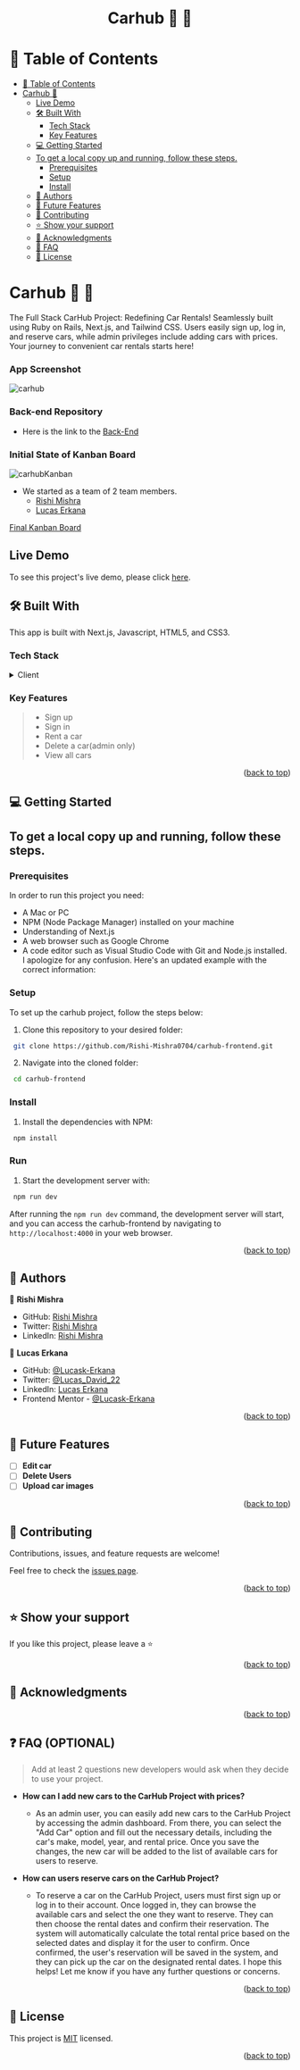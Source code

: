 <a name="readme-top"></a>

<h1 align='center'> Carhub 🚗 🏢 </h1>


<!-- TABLE OF CONTENTS -->

# 📗 Table of Contents

- [📗 Table of Contents](#-table-of-contents)
- [ Carhub 🤘](#-about-project-)
	- [Live Demo](#live-demo)
	- [🛠 Built With ](#-built-with-)
		- [Tech Stack ](#tech-stack-)
		- [Key Features ](#key-features-)
	- [💻 Getting Started ](#-getting-started-)
	- [To get a local copy up and running, follow these steps.](#to-get-a-local-copy-up-and-running-follow-these-steps)
		- [Prerequisites](#prerequisites)
		- [Setup](#setup)
		- [Install](#install)
	- [👥 Authors ](#-authors-)
	- [🔭 Future Features ](#-future-features-)
	- [🤝 Contributing ](#-contributing-)
	- [⭐️ Show your support ](#️-show-your-support-)
	- [🙏 Acknowledgments ](#-acknowledgments-)
	- [🙏 FAQ ](#-faq-)
	- [📝 License ](#-license-)

<!-- PROJECT DESCRIPTION -->

# Carhub 🚗 🏢 <a name="about-project"></a>

The Full Stack CarHub Project: Redefining Car Rentals! Seamlessly built using Ruby on Rails, Next.js, and Tailwind CSS. Users easily sign up, log in, and reserve cars, while admin privileges include adding cars with prices. Your journey to convenient car rentals starts here!

### App Screenshot
![carhub](https://github.com/Lucas-Erkana/carhub-frontend/assets/41428579/554c2346-ab62-46f9-a623-c1602ae708ed)


### Back-end Repository
- Here is the link to the [Back-End](https://github.com/Rishi-Mishra0704/carhub-backend)

### Initial State of Kanban Board
![carhubKanban](https://github.com/Rishi-Mishra0704/carhub-frontend/assets/41428579/0a5ac260-393d-41a3-952c-813cea6b91f4)


- We started as a team of 2 team members.
  - [Rishi Mishra](https://github.com/Rishi-Mishra0704)
  - [Lucas Erkana](https://github.com/Lucas-Erkana)
 
[Final Kanban Board](https://github.com/users/Rishi-Mishra0704/projects/2/views/1)

## Live Demo

To see this project's live demo, please click [here](https://carhub-2.vercel.app/).

## 🛠 Built With <a name="built-with"></a>

This app is built with Next.js, Javascript, HTML5, and CSS3.
### Tech Stack <a name="tech-stack"></a>

<details> <summary>Client</summary> <ul> <li><a href="https://nextjs.org/">Next.js</a></li> <li><a href="https://www.w3schools.com/js/">Javascript</a></li> <li><a href="https://www.w3schools.com/html/">HTML</a></li> <li><a href="https://www.w3schools.com/css/">CSS</a></li> </ul> </details>

### Key Features <a name="key-features"></a>

> - Sign up
> - Sign in
> - Rent a car
> - Delete a car(admin only)
> - View all cars



<p align="right">(<a href="#readme-top">back to top</a>)</p>

<!-- GETTING STARTED -->

## 💻 Getting Started <a name="getting-started"></a>

## To get a local copy up and running, follow these steps.

### Prerequisites

In order to run this project you need:

- A Mac or PC
- NPM (Node Package Manager) installed on your machine
- Understanding of Next.js
- A web browser such as Google Chrome
- A code editor such as Visual Studio Code with Git and Node.js installed.
I apologize for any confusion. Here's an updated example with the correct information:

### Setup

To set up the carhub project, follow the steps below:

1. Clone this repository to your desired folder:

```sh
 git clone https://github.com/Rishi-Mishra0704/carhub-frontend.git
```

2. Navigate into the cloned folder:

```sh
 cd carhub-frontend
```

### Install

1. Install the dependencies with NPM:

```sh
 npm install
```

### Run

1. Start the development server with:

```sh
 npm run dev
```

After running the `npm run dev` command, the development server will start, and you can access the carhub-frontend by navigating to `http://localhost:4000` in your web browser.


<p align="right">(<a href="#readme-top">back to top</a>)</p>

<!-- AUTHORS -->

## 👥 Authors <a name="authors"></a>

👤 **Rishi Mishra**

- GitHub: [Rishi Mishra]( https://github.com/Rishi-Mishra0704)
- Twitter: [Rishi Mishra](https://twitter.com/RishiMi31357764)
- LinkedIn: [Rishi Mishra](https://www.linkedin.com/in/rishi-mishra-756718257/)

👤 **Lucas Erkana**

- GitHub: [@Lucask-Erkana](https://github.com/Lucask-Erkana)
- Twitter: [@Lucas_David_22](https://twitter.com/@Lucas_David_22)
- LinkedIn: [Lucas Erkana](https://www.linkedin.com/in/lucas-erkana/)
- Frontend Mentor - [@Lucask-Erkana](https://www.frontendmentor.io/profile/Lucask-Erkana)



<p align="right">(<a href="#readme-top">back to top</a>)</p>

<!-- FUTURE FEATURES -->

## 🔭 Future Features <a name="future-features"></a>

- [ ] **Edit car**
- [ ] **Delete Users**
- [ ] **Upload car images**

<p align="right">(<a href="#readme-top">back to top</a>)</p>

<!-- CONTRIBUTING -->

## 🤝 Contributing <a name="contributing"></a>

Contributions, issues, and feature requests are welcome!

Feel free to check the [issues page](https://github.com/Rishi-Mishra0704/carhub-frontend/issues).

<p align="right">(<a href="#readme-top">back to top</a>)</p>

<!-- SUPPORT -->

## ⭐️ Show your support <a name="support"></a>

If you like this project, please leave a ⭐️

<p align="right">(<a href="#readme-top">back to top</a>)</p>

<!-- ACKNOWLEDGEMENTS -->

## 🙏 Acknowledgments <a name="acknowledgements"></a>


<p align="right">(<a href="#readme-top">back to top</a>)</p>

## ❓ FAQ (OPTIONAL) <a name="faq"></a>

> Add at least 2 questions new developers would ask when they decide to use your project.

- **How can I add new cars to the CarHub Project with prices?**

  - As an admin user, you can easily add new cars to the CarHub Project by accessing the admin dashboard. From there, you can select the "Add Car" option and fill out the necessary details, including the car's make, model, year, and rental price. Once you save the changes, the new car will be added to the list of available cars for users to reserve.

- **How can users reserve cars on the CarHub Project?**

  - To reserve a car on the CarHub Project, users must first sign up or log in to their account. Once logged in, they can browse the available cars and select the one they want to reserve. They can then choose the rental dates and confirm their reservation. The system will automatically calculate the total rental price based on the selected dates and display it for the user to confirm. Once confirmed, the user's reservation will be saved in the system, and they can pick up the car on the designated rental dates.
I hope this helps! Let me know if you have any further questions or concerns.

<p align="right">(<a href="#readme-top">back to top</a>)</p>

<!-- LICENSE -->

## 📝 License <a name="license"></a>

This project is [MIT](./LICENSE) licensed.

<p align="right">(<a href="#readme-top">back to top</a>)</p>
